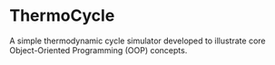 # ThermoCycle
A simple thermodynamic cycle simulator developed to illustrate core Object-Oriented Programming (OOP) concepts.
